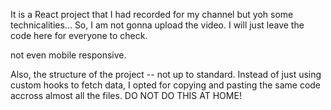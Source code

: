 It is a React project that I had recorded for my channel but yoh some technicalities... So, I am not gonna upload the video. I will just leave the code here for everyone to check.

not even mobile responsive. 

Also, the structure of the project -- not up to standard. Instead of just using custom hooks to fetch data, I opted for copying and pasting the same code accross almost all the files. DO NOT DO THIS AT HOME!
